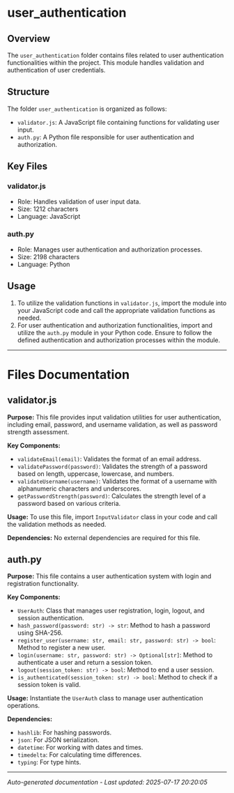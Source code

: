 # user_authentication

## Overview
The `user_authentication` folder contains files related to user authentication functionalities within the project. This module handles validation and authentication of user credentials.

## Structure
The folder `user_authentication` is organized as follows:
- `validator.js`: A JavaScript file containing functions for validating user input.
- `auth.py`: A Python file responsible for user authentication and authorization.

## Key Files
### validator.js
- Role: Handles validation of user input data.
- Size: 1212 characters
- Language: JavaScript

### auth.py
- Role: Manages user authentication and authorization processes.
- Size: 2198 characters
- Language: Python

## Usage
1. To utilize the validation functions in `validator.js`, import the module into your JavaScript code and call the appropriate validation functions as needed.
2. For user authentication and authorization functionalities, import and utilize the `auth.py` module in your Python code. Ensure to follow the defined authentication and authorization processes within the module.

---

# Files Documentation

## validator.js

**Purpose:** This file provides input validation utilities for user authentication, including email, password, and username validation, as well as password strength assessment.

**Key Components:**
- `validateEmail(email)`: Validates the format of an email address.
- `validatePassword(password)`: Validates the strength of a password based on length, uppercase, lowercase, and numbers.
- `validateUsername(username)`: Validates the format of a username with alphanumeric characters and underscores.
- `getPasswordStrength(password)`: Calculates the strength level of a password based on various criteria.

**Usage:** To use this file, import `InputValidator` class in your code and call the validation methods as needed.

**Dependencies:** No external dependencies are required for this file.

## auth.py

**Purpose:** This file contains a user authentication system with login and registration functionality.

**Key Components:**
- `UserAuth`: Class that manages user registration, login, logout, and session authentication.
- `hash_password(password: str) -> str`: Method to hash a password using SHA-256.
- `register_user(username: str, email: str, password: str) -> bool`: Method to register a new user.
- `login(username: str, password: str) -> Optional[str]`: Method to authenticate a user and return a session token.
- `logout(session_token: str) -> bool`: Method to end a user session.
- `is_authenticated(session_token: str) -> bool`: Method to check if a session token is valid.

**Usage:** Instantiate the `UserAuth` class to manage user authentication operations.

**Dependencies:** 
- `hashlib`: For hashing passwords.
- `json`: For JSON serialization.
- `datetime`: For working with dates and times.
- `timedelta`: For calculating time differences.
- `typing`: For type hints.

---
*Auto-generated documentation - Last updated: 2025-07-17 20:20:05*
